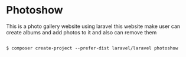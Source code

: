 # Photoshow
This is a photo gallery website using laravel this website make user can create albums and add photos to it and also can remove them

``` Installation from CLI

$ composer create-project --prefer-dist laravel/laravel photoshow
